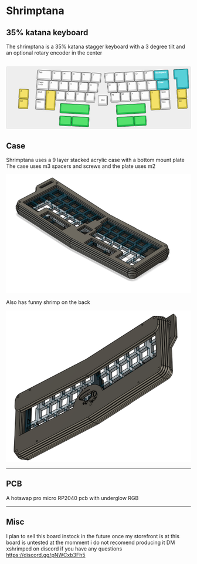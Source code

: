 # Shrimptana
## 35% katana keyboard



The shrimptana is a 35% katana stagger keyboard with a 3 degree tilt and an optional rotary encoder in the center 

![alt text](https://github.com/ShrimpedKeyboard/Shrimptana/blob/main/Misc/KLE.png?raw=true)
 --- 

## Case

Shrimptana uses a 9 layer stacked acrylic case with a bottom mount plate
The case uses m3 spacers and screws and the plate uses m2

![alt text](https://github.com/ShrimpedKeyboard/Shrimptana/blob/main/Gallery/Renders/Case%201.png?raw=true)

Also has funny shrimp on the back

![alt text](https://github.com/ShrimpedKeyboard/Shrimptana/blob/main/Gallery/Renders/Case%202.png?raw=true)

 --- 

## PCB

A hotswap pro micro RP2040 pcb with underglow RGB

 --- 

## Misc
I plan to sell this board instock in the future once my storefront is at 
this board is untested at the momment i do not recomend producing it 
DM xshrimped on discord if you have any questions
https://discord.gg/pNWCxb3Fh5
